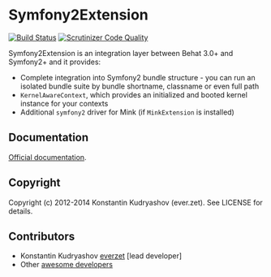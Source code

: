 # Symfony2Extension
[![Build Status](https://travis-ci.org/Behat/Symfony2Extension.svg?branch=master)](https://travis-ci.org/Behat/Symfony2Extension)
[![Scrutinizer Code Quality](https://scrutinizer-ci.com/g/Behat/Symfony2Extension/badges/quality-score.png?s=b49d2ecf9c3e9de8cc33df444d248154ac11db44)](https://scrutinizer-ci.com/g/Behat/Symfony2Extension/)

Symfony2Extension is an integration layer between Behat 3.0+ and Symfony2+ and it provides:

* Complete integration into Symfony2 bundle structure - you can run an isolated
  bundle suite by bundle shortname, classname or even full path
* `KernelAwareContext`, which provides an initialized and booted kernel instance
  for your contexts
* Additional `symfony2` driver for Mink (if `MinkExtension` is installed)

## Documentation

[Official documentation](doc/index.rst).

## Copyright 

Copyright (c) 2012-2014 Konstantin Kudryashov (ever.zet). See LICENSE for details.

## Contributors

* Konstantin Kudryashov [everzet](http://github.com/everzet) [lead developer]
* Other [awesome developers](https://github.com/Behat/Symfony2Extension/graphs/contributors)
